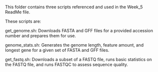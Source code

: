 This folder contains three scripts referenced and used in the Week_5 ReadMe file.

These scripts are:

get_genome.sh: Downloads FASTA and GFF files for a provided accession number and prepares them for use. <br>

genome_stats.sh: Generates the genome length, feature amount, and longest gene for a given set of FASTA and GFF files. <br>

get_fastq.sh: Downloads a subset of a FASTQ file, runs basic statistics on the FASTQ file, and runs FASTQC to assess sequence quality.

